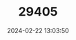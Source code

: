 ---
title: "29405"
category: "Euryoryzomys russatus"
draft: false
date: 2024-02-22 13:03:50
languages:
  English: ["Russet Rice Rat"]
---